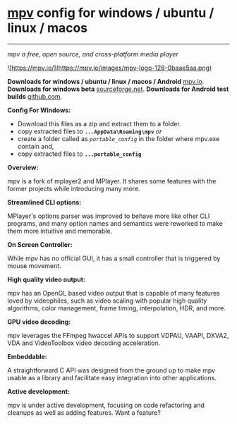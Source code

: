 # [mpv](https://mpv.io/) config for windows / ubuntu / linux / macos
-----------------------------------
_mpv a free, open source, and cross-platform media player_

![https://mpv.io/](https://mpv.io/images/mpv-logo-128-0baae5aa.png)

**Downloads for windows / ubuntu / linux / macos / Android** [mpv.io](http://mpv.io/installation).
**Downloads for windows beta** [sourceforge.net](https://sourceforge.net/projects/mpv-player-windows/files).
**Downloads for Android test builds** [github.com](https://github.com/mpv-android/mpv-android/releases).

**Config For Windows:**
* Download this files as a zip and extract them to a folder.
* copy extracted files to **`...AppData\Roaming\mpv`** _or_
* create a folder called as _`portable_config`_ in the folder where mpv.exe contain and,
* copy extracted files to **`...portable_config`**

**Overview:**

mpv is a fork of mplayer2 and MPlayer. It shares some features with the former projects while introducing many more.


**Streamlined CLI options:**

MPlayer's options parser was improved to behave more like other CLI programs, and many option names and semantics were reworked to make them more intuitive and memorable.


**On Screen Controller:**

While mpv has no official GUI, it has a small controller that is triggered by mouse movement.


**High quality video output:**

mpv has an OpenGL based video output that is capable of many features loved by videophiles, such as video scaling with popular high quality algorithms, color management, frame timing, interpolation, HDR, and more.


**GPU video decoding:**

mpv leverages the FFmpeg hwaccel APIs to support VDPAU, VAAPI, DXVA2, VDA and VideoToolbox video decoding acceleration.


**Embeddable:**

A straightforward C API was designed from the ground up to make mpv usable as a library and facilitate easy integration into other applications.


**Active development:**

mpv is under active development, focusing on code refactoring and cleanups as well as adding features. Want a feature?
